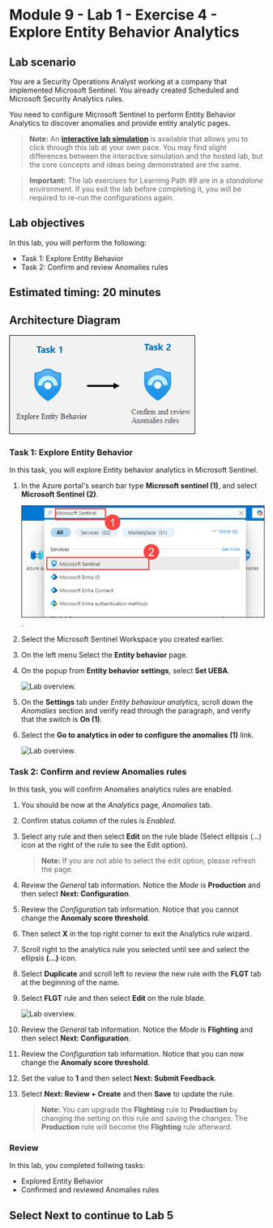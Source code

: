 # Module 9 - Lab 1 - Exercise 4 - Explore Entity Behavior Analytics

## Lab scenario

You are a Security Operations Analyst working at a company that implemented Microsoft Sentinel. You already created Scheduled and Microsoft Security Analytics rules. 

You need to configure Microsoft Sentinel to perform Entity Behavior Analytics to discover anomalies and provide entity analytic pages.

>**Note:** An **[interactive lab simulation](https://mslabs.cloudguides.com/guides/SC-200%20Lab%20Simulation%20-%20Explore%20entity%20behavior%20analytics)** is available that allows you to click through this lab at your own pace. You may find slight differences between the interactive simulation and the hosted lab, but the core concepts and ideas being demonstrated are the same. 

>**Important:** The lab exercises for Learning Path #9 are in a *standalone* environment. If you exit the lab before completing it, you will be required to re-run the configurations again.

## Lab objectives
 In this lab, you will perform the following:
- Task 1: Explore Entity Behavior 
- Task 2: Confirm and review Anomalies rules

## Estimated timing: 20 minutes

## Architecture Diagram

  ![Picture 1](../Media/archdialab9ex4.png)

### Task 1: Explore Entity Behavior 

In this task, you will explore Entity behavior analytics in Microsoft Sentinel.

1. In the Azure portal's search bar type **Microsoft sentinel (1)**, and select **Microsoft Sentinel (2)**.

   ![Picture 1](../Media/sc-200-19.png).

1. Select the Microsoft Sentinel Workspace you created earlier.

1. On the left menu Select the **Entity behavior** page.

1. On the popup from **Entity behavior settings**, select **Set UEBA**.

    ![Lab overview.](../Media/ueba.png)

1. On the **Settings** tab under *Entity behaviour analytics*, scroll down the *Anomalies* section and verify read through the paragraph, and verify that the *switch* is **On (1)**.

1. Select the **Go to analytics in oder to configure the anomalies (1)** link.

    ![Lab overview.](../Media/35.png)

### Task 2: Confirm and review Anomalies rules

In this task, you will confirm Anomalies analytics rules are enabled.

1. You should be now at the *Analytics* page, *Anomalies* tab.

1. Confirm status column of the rules is *Enabled*.

1. Select any rule and then select **Edit** on the rule blade (Select ellipsis (...) icon at the right of the rule to see the Edit option).

    >**Note:** If you are not able to select the edit option, please refresh the page.

1. Review the *General* tab information. Notice the *Mode* is **Production** and then select **Next: Configuration**.

1. Review the *Configuration* tab information. Notice that you cannot change the **Anomaly score threshold**.

1. Then select **X** in the top right corner to exit the Analytics rule wizard.

1. Scroll right to the analytics rule you selected until see and select the ellipsis **(...)** icon.

1. Select **Duplicate** and scroll left to review the new rule with the **FLGT** tab at the beginning of the name.

1. Select **FLGT** rule and then select **Edit** on the rule blade.

     ![Lab overview.](../Media/flgt.png)

1. Review the *General* tab information. Notice the *Mode* is **Flighting** and then select **Next: Configuration**.

1. Review the *Configuration* tab information. Notice that you can now change the **Anomaly score threshold**.

1. Set the value to **1** and then select **Next: Submit Feedback**.

1. Select **Next: Review + Create** and then **Save** to update the rule.

    >**Note:** You can upgrade the **Flighting** rule to **Production** by changing the setting on this rule and saving the changes. The **Production** rule will become the **Flighting** rule afterward.
    
### Review
In this lab, you completed follwing tasks:

- Explored Entity Behavior 
- Confirmed and reviewed Anomalies rules

## Select **Next** to continue to Lab 5
